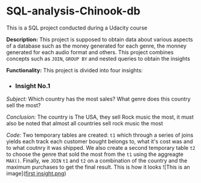 # SQL-analysis-Chinook-db

This is a SQL project conducted during a Udacity course

**Description:** This project is supposed to obtain data about various aspects of a database such as the money generated for each genre, the monney generated for each audio format and others. 
This project combines concepts such as `JOIN`, `GROUP BY` and nested queries to obtain the insights

**Functionality:** 
This project is divided into four insights:
- ### Insight No.1
_Subject:_ Which country has the most sales? What genre does this country sell the most?

_Conclusion:_ The country is The USA, they sell Rock music the most, it must also be noted that almost all countries sell rock music the most

_Code:_ Two temporary tables are created: `t1` which through a series of joins yields each track each customer bought belongs to, what it's cost was and to what coutnry it was shipped. We also create a second temporary table `t2` to choose the genre that sold the most from the `t1` using the aggreagte `MAX()`.
Finally, we `JOIN` `t1` and `t2` on a combination of the country and the maximum purchases to get the final result. This is how it looks
![This is an image]([first insight.png](https://github.com/ZiadHany248/SQL-analysis-Chinook-db/blob/9b8bc499d093140b9d6d34b8a205e4c9933d7c34/first%20insight.png))
